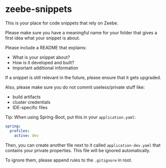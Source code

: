 # zeebe-snippets

This is your place for code snippets that rely on Zeebe.

Please make sure you have a meaningful name for your folder that gives a first idea what your snippet is about.

Please include a README that explains:
- What is your snippet about?
- How is it developed and built?
- Important additional information

If a snippet is still relevant in the future, please ensure that it gets upgraded.

Also, please make sure you do not commit useless/private stuff like:
- build artifacts
- cluster credentials
- IDE-specific files

Tip: When using Spring-Boot, put this in your `application.yaml`:

````yaml
spring:
  profiles:
    active: dev
````
Then, you can create another file next to it called `application-dev.yaml` that contains your private properties. This file will be ignored automatically.


To ignore them, please append rules to the `.gitignore` in root.
